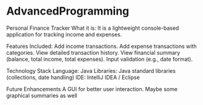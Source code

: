 # AdvancedProgramming
Personal Finance Tracker
What it is: 
It is a lightweight console-based application for tracking income and expenses.

Features Included:
Add income transactions.
Add expense transactions with categories.
View detailed transaction history.
View financial summary (balance, total income, total expenses).
Input validation (e.g., date format).



Technology Stack
Language: Java
Libraries: Java standard libraries (collections, date handling)
IDE: IntelliJ IDEA / Eclipse 

Future Enhancements
A GUI for better user interaction.
Maybe some graphical summaries as well
